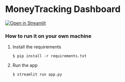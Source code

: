 # MoneyTracking Dashboard

[![Open in Streamlit](https://static.streamlit.io/badges/streamlit_badge_black_white.svg)](https://www.google.com/search?sca_esv=a07f0383584960a3&sxsrf=ADLYWIIfCuD6zjm-S-u-nWBQ3X7HLFXxBw:1731342911979&q=cat&udm=2&fbs=AEQNm0Btv3wNZ-5CTPTYXsjMy8VlYYTy-4rIkNOiAyyjVgQVbmeV5xRi440Us6JzhiZ_fXlfUPz0AQN6hPpdnL7mrLEXFwEa6UI1tU54K9J-HYW73ZegA4ReDmek5-qRcnvORq5YNlOS-lm9Nt3MUWphuFc-jZ-vAhOlG-mhpXZbIOnY5s4wMSgQquZe6l8XgLXlV2XRUwb2ELx7WWRkxZUXVATMOdokT4JL23LH766XclrCeUyFehR1Obt-ieBsBhQdCGasAyzwe8bugxX7IEh0BnLc484X7PlGEe1RbQLq42u_9Ors8lQ&sa=X&ved=2ahUKEwjw24L62tSJAxX83TgGHVOnGXkQtKgLegQIGRAB&biw=2338&bih=1420&dpr=1)

### How to run it on your own machine

1. Install the requirements

   ```
   $ pip install -r requirements.txt
   ```

2. Run the app

   ```
   $ streamlit run app.py
   ```
